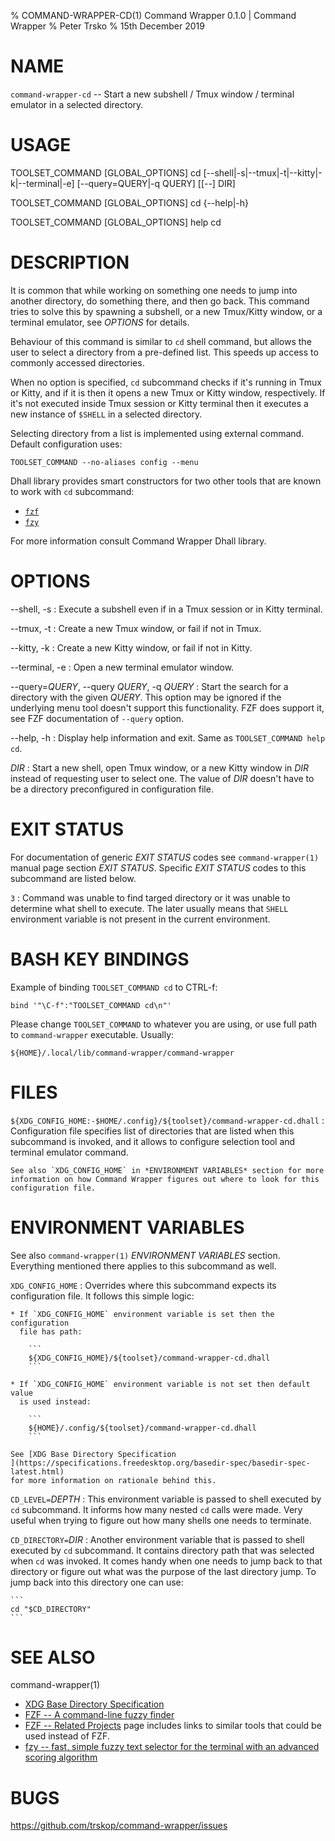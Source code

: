 % COMMAND-WRAPPER-CD(1) Command Wrapper 0.1.0 | Command Wrapper
% Peter Trsko
% 15th December 2019


# NAME

`command-wrapper-cd` -- Start a new subshell / Tmux window / terminal emulator
in a selected directory.


# USAGE

TOOLSET\_COMMAND \[GLOBAL\_OPTIONS] cd
\[\--shell|-s|\--tmux|-t|\--kitty|-k|\--terminal|-e] \[\--query=QUERY|-q QUERY]
\[\[\--] DIR]

TOOLSET\_COMMAND \[GLOBAL\_OPTIONS] cd {\--help|-h}

TOOLSET\_COMMAND \[GLOBAL\_OPTIONS] help cd


# DESCRIPTION

It is common that while working on something one needs to jump into another
directory, do something there, and then go back.  This command tries to solve
this by spawning a subshell, or a new Tmux/Kitty window, or a terminal
emulator, see *OPTIONS* for details.

Behaviour of this command is similar to `cd` shell command, but allows the user
to select a directory from a pre-defined list.  This speeds up access to
commonly accessed directories.

When no option is specified, `cd` subcommand checks if it's running in Tmux or
Kitty, and if it is then it opens a new Tmux or Kitty window, respectively.  If
it's not executed inside Tmux session or Kitty terminal then it executes a new
instance of `$SHELL` in a selected directory.

Selecting directory from a list is implemented using external command.  Default
configuration uses:

```
TOOLSET_COMMAND --no-aliases config --menu
```

Dhall library provides smart constructors for two other tools that are known
to work with `cd` subcommand:

* [`fzf`](https://github.com/junegunn/fzf)
* [`fzy`](https://github.com/jhawthorn/fzy)

For more information consult Command Wrapper Dhall library.


# OPTIONS

\--shell, -s
:   Execute a subshell even if in a Tmux session or in Kitty terminal.

\--tmux, -t
:   Create a new Tmux window, or fail if not in Tmux.

\--kitty, -k
:   Create a new Kitty window, or fail if not in Kitty.

\--terminal, -e
:   Open a new terminal emulator window.

\--query=*QUERY*, \--query *QUERY*, -q *QUERY*
:  Start the search for a directory with the given *QUERY*.  This option may be
   ignored if the underlying menu tool doesn't support this functionality.  FZF
   does support it, see FZF documentation of `--query` option.

\--help, -h
:   Display help information and exit.  Same as `TOOLSET_COMMAND help cd`.

*DIR*
:   Start a new shell, open Tmux window, or a new Kitty window in *DIR* instead
    of requesting user to select one.  The value of *DIR* doesn't have to be a
    directory preconfigured in configuration file.


# EXIT STATUS

For documentation of generic *EXIT STATUS* codes see `command-wrapper(1)`
manual page section *EXIT STATUS*.  Specific *EXIT STATUS* codes to this subcommand
are listed below.

`3`
:  Command was unable to find targed directory or it was unable to determine
   what shell to execute.  The later usually means that `SHELL` environment
   variable is not present in the current environment.


# BASH KEY BINDINGS

Example of binding `TOOLSET_COMMAND cd` to CTRL-f:

```
bind '"\C-f":"TOOLSET_COMMAND cd\n"'
```

Please change `TOOLSET_COMMAND` to whatever you are using, or use full path to
`command-wrapper` executable.  Usually:

```
${HOME}/.local/lib/command-wrapper/command-wrapper
```


# FILES

`${XDG_CONFIG_HOME:-$HOME/.config}/${toolset}/command-wrapper-cd.dhall`
:   Configuration file specifies list of directories that are listed when this
    subcommand is invoked, and it allows to configure selection tool and
    terminal emulator command.

    See also `XDG_CONFIG_HOME` in *ENVIRONMENT VARIABLES* section for more
    information on how Command Wrapper figures out where to look for this
    configuration file.


# ENVIRONMENT VARIABLES

See also `command-wrapper(1)` *ENVIRONMENT VARIABLES* section.  Everything
mentioned there applies to this subcommand as well.

`XDG_CONFIG_HOME`
:   Overrides where this subcommand expects its configuration file.  It follows
    this simple logic:

    * If `XDG_CONFIG_HOME` environment variable is set then the configuration
      file has path:

        ```
        ${XDG_CONFIG_HOME}/${toolset}/command-wrapper-cd.dhall
        ```

    * If `XDG_CONFIG_HOME` environment variable is not set then default value
      is used instead:

        ```
        ${HOME}/.config/${toolset}/command-wrapper-cd.dhall
        ```

    See [XDG Base Directory Specification
    ](https://specifications.freedesktop.org/basedir-spec/basedir-spec-latest.html)
    for more information on rationale behind this.

`CD_LEVEL=`*DEPTH*
:   This environment variable is passed to shell executed by `cd` subcommand.
    It informs how many nested `cd` calls were made.  Very useful when trying
    to figure out how many shells one needs to terminate.

`CD_DIRECTORY=`*DIR*
:   Another environment variable that is passed to shell executed by `cd`
    subcommand.  It contains directory path that was selected when `cd` was
    invoked.  It comes handy when one needs to jump back to that directory or
    figure out what was the purpose of the last directory jump.  To jump back
    into this directory one can use:

    ```
    cd "$CD_DIRECTORY"
    ```


# SEE ALSO

command-wrapper(1)

* [XDG Base Directory Specification
  ](https://specifications.freedesktop.org/basedir-spec/basedir-spec-latest.html)
* [FZF -- A command-line fuzzy finder](https://github.com/junegunn/fzf)
* [FZF -- Related Projects](https://github.com/junegunn/fzf/wiki/Related-projects)
  page includes links to similar tools that could be used instead of FZF.
* [fzy -- fast, simple fuzzy text selector for the terminal with an advanced
  scoring algorithm](https://github.com/jhawthorn/fzy)


# BUGS

<https://github.com/trskop/command-wrapper/issues>
